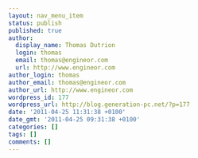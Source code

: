 ```yaml
---
layout: nav_menu_item
status: publish
published: true
author:
  display_name: Thomas Dutrion
  login: thomas
  email: thomas@engineor.com
  url: http://www.engineor.com
author_login: thomas
author_email: thomas@engineor.com
author_url: http://www.engineor.com
wordpress_id: 177
wordpress_url: http://blog.generation-pc.net/?p=177
date: '2011-04-25 11:31:38 +0100'
date_gmt: '2011-04-25 09:31:38 +0100'
categories: []
tags: []
comments: []
---
```


